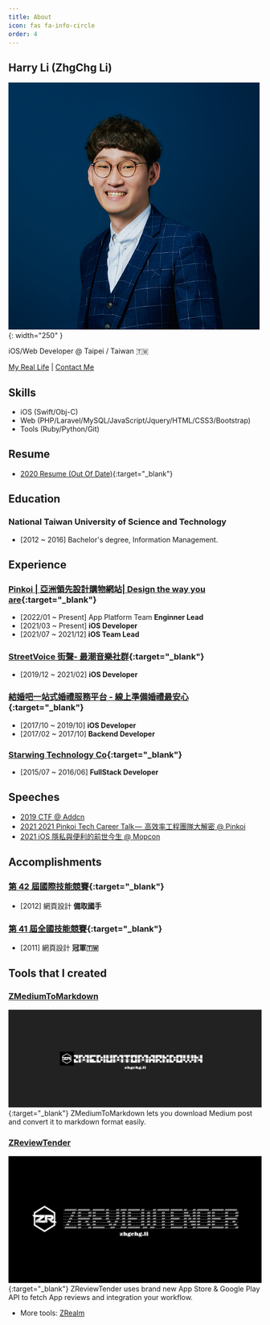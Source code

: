 ```yaml
---
title: About
icon: fas fa-info-circle
order: 4
---
```


## Harry Li (ZhgChg Li)
![](/assets/images/zhgchgli.jpg){: width="250" }

iOS/Web Developer @ Taipei / Taiwan 🇹🇼

[My Real Life](/real/) | [Contact Me](/contact/)

## Skills
- iOS (Swift/Obj-C)
- Web (PHP/Laravel/MySQL/JavaScript/Jquery/HTML/CSS3/Bootstrap)
- Tools (Ruby/Python/Git)

## Resume
- [2020 Resume \(Out Of Date\)](https://www.cakeresume.com/zhgchgli-2020){:target="_blank"}


## Education
### National Taiwan University of Science and Technology
- [2012 ~ 2016] Bachelor's degree, Information Management.

## Experience

### [Pinkoi | 亞洲領先設計購物網站| Design the way you are](https://www.pinkoi.com/){:target="_blank"}
- [2022/01 ~ Present] App Platform Team **Enginner Lead**
- [2021/03 ~ Present] **iOS Developer**
- [2021/07 ~ 2021/12] **iOS Team Lead**

### [StreetVoice 街聲- 最潮音樂社群](https://streetvoice.com/){:target="_blank"}
- [2019/12 ~ 2021/02] **iOS Developer**

### [結婚吧一站式婚禮服務平台 - 線上準備婚禮最安心](https://www.marry.com.tw/){:target="_blank"}

- [2017/10 ~ 2019/10] **iOS Developer**
- [2017/02 ~ 2017/10] **Backend Developer**

### [Starwing Technology Co](https://digitimes.com.tw/iot/startupteam_detail.asp?sid=S2019050010){:target="_blank"}
- [2015/07 ~ 2016/06] **FullStack Developer**

## Speeches
- [2019 CTF @ Addcn](/posts/729d7b6817a4/)
- [2021 2021 Pinkoi Tech Career Talk —  高效率工程團隊大解密 @ Pinkoi](/posts/11f6c8568154/)
- [2021 iOS 隱私與便利的前世今生 @ Mopcon](/posts/9a05f632eba0/)

## Accomplishments
### [第 42 屆國際技能競賽](https://worldskills.org/index.php){:target="_blank"}
- [2012] 網頁設計 **備取國手**

### [第 41 屆全國技能競賽](https://worldskills.org/index.php){:target="_blank"}
- [2011] 網頁設計 **冠軍🇹🇼**

## Tools that I created

### [ZMediumToMarkdown](https://github.com/ZhgChgLi/ZMediumToMarkdown)
[![](/assets/images/zmediumtomarkdown.jpeg)](https://github.com/ZhgChgLi/ZMediumToMarkdown){:target="_blank"}
ZMediumToMarkdown lets you download Medium post and convert it to markdown format easily.

### [ZReviewTender](https://github.com/ZhgChgLi/ZReviewTender)
[![](/assets/images/zreviewtender.jpeg)](https://github.com/ZhgChgLi/ZReviewTender){:target="_blank"}
ZReviewTender uses brand new App Store & Google Play API to fetch App reviews and integration your workflow.

- More tools: [ZRealm](https://github.com/ZhgChgLi)